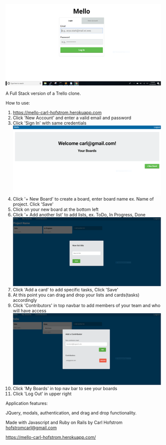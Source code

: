  ![](Images/Homepage.PNG)
 
 
 A Full Stack version of a Trello clone. 
 
 How to use:
 
 1) https://mello-carl-hofstrom.herokuapp.com
 2) Click 'New Account' and enter a valid email and password
 3) Click 'Sign In' with same credentials
 ![](Images/Welcome.PNG)
 4) Click '+ New Board' to create a board, enter board name ex. Name of project. Click 'Save'
 5) Click on your new board at the bottom left
 6) Click '+ Add another list' to add lists, ex. ToDo, In Progress, Done
 ![](Images/List.PNG)
 7) Click 'Add a card' to add specific tasks, Click 'Save'
 8) At this point you can drag and drop your lists and cards(tasks) accordingly 
 9) Click 'Contributors' in top navbar to add members of your team and who will have access 
 ![](Images/Contributors.PNG)
 10) Click 'My Boards' in top nav bar to see your boards
 11) Click 'Log Out' in upper right
 
 
 
 
 Application features:
 
 JQuery, modals, authentication, and drag and drop functionality.


 
 
 Made with Javascript and Ruby on Rails by
 Carl Hofstrom hofstromcarl@gmail.com
 
 
 https://mello-carl-hofstrom.herokuapp.com/
 
 
 
 

